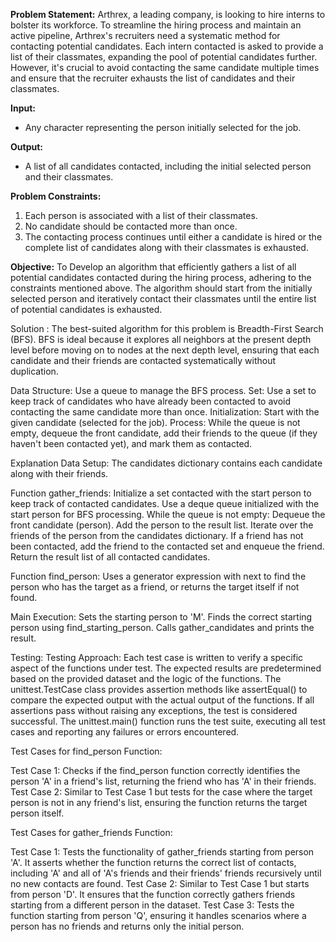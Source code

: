 **Problem Statement:**
Arthrex, a leading company, is looking to hire interns to bolster its workforce. To streamline the hiring process and maintain an active pipeline, Arthrex's recruiters need a systematic method for contacting potential candidates. Each intern contacted is asked to provide a list of their classmates, expanding the pool of potential candidates further. However, it's crucial to avoid contacting the same candidate multiple times and ensure that the recruiter exhausts the list of candidates and their classmates.

**Input:**
- Any character representing the person initially selected for the job.

**Output:**
- A list of all candidates contacted, including the initial selected person and their classmates.

**Problem Constraints:**
1. Each person is associated with a list of their classmates.
2. No candidate should be contacted more than once.
3. The contacting process continues until either a candidate is hired or the complete list of candidates along with their classmates is exhausted.

**Objective:**
To Develop an algorithm that efficiently gathers a list of all potential candidates contacted during the hiring process, adhering to the constraints mentioned above. The algorithm should start from the initially selected person and iteratively contact their classmates until the entire list of potential candidates is exhausted.

Solution :
The best-suited algorithm for this problem is Breadth-First Search (BFS). BFS is ideal because it explores all neighbors at the present depth level before moving on to nodes at the next depth level, ensuring that each candidate and their friends are contacted systematically without duplication.

Data Structure: Use a queue to manage the BFS process.
Set: Use a set to keep track of candidates who have already been contacted to avoid contacting the same candidate more than once.
Initialization: Start with the given candidate (selected for the job).
Process: While the queue is not empty, dequeue the front candidate, add their friends to the queue (if they haven't been contacted yet), and mark them as contacted.

Explanation
Data Setup: The candidates dictionary contains each candidate along with their friends.

Function gather_friends:
Initialize a set contacted with the start person to keep track of contacted candidates.
Use a deque queue initialized with the start person for BFS processing.
While the queue is not empty:
Dequeue the front candidate (person).
Add the person to the result list.
Iterate over the friends of the person from the candidates dictionary.
If a friend has not been contacted, add the friend to the contacted set and enqueue the friend.
Return the result list of all contacted candidates.



Function find_person:
Uses a generator expression with next to find the person who has the target as a friend, or returns the target itself if not found.

Main Execution:
Sets the starting person to 'M'.
Finds the correct starting person using find_starting_person.
Calls gather_candidates and prints the result.

Testing:
Testing Approach:
Each test case is written to verify a specific aspect of the functions under test.
The expected results are predetermined based on the provided dataset and the logic of the functions.
The unittest.TestCase class provides assertion methods like assertEqual() to compare the expected output with the actual output of the functions.
If all assertions pass without raising any exceptions, the test is considered successful.
The unittest.main() function runs the test suite, executing all test cases and reporting any failures or errors encountered.

Test Cases for find_person Function:

Test Case 1: Checks if the find_person function correctly identifies the person 'A' in a friend's list, returning the friend who has 'A' in their friends.
Test Case 2: Similar to Test Case 1 but tests for the case where the target person is not in any friend's list, ensuring the function returns the target person itself.

Test Cases for gather_friends Function:

Test Case 1: Tests the functionality of gather_friends starting from person 'A'. It asserts whether the function returns the correct list of contacts, including 'A' and all of 'A's friends and their friends' friends recursively until no new contacts are found.
Test Case 2: Similar to Test Case 1 but starts from person 'D'. It ensures that the function correctly gathers friends starting from a different person in the dataset.
Test Case 3: Tests the function starting from person 'Q', ensuring it handles scenarios where a person has no friends and returns only the initial person.
